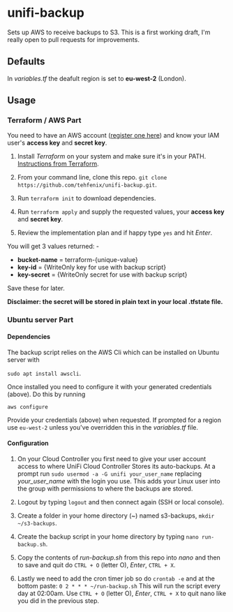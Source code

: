 # unifi-backup
Sets up AWS to receive backups to S3. This is a first working draft, I'm really open to pull requests for improvements.

## Defaults
In *variables.tf* the deafult region is set to **eu-west-2** (London).

## Usage
### Terraform / AWS Part

You need to have an AWS account ([register one here](https://aws.amazon.com/)) and know your IAM user's **access key** and **secret key**.

1. Install *Terraform* on your system and make sure it's in your PATH. [Instructions from Terraform](https://learn.hashicorp.com/terraform/getting-started/install.html).

2. From your command line, clone this repo. `git clone https://github.com/tehfenix/unifi-backup.git`.

3. Run `terraform init` to download dependencies.

4. Run `terraform apply` and supply the requested values, your **access key** and **secret key**.

5. Review the implementation plan and if happy type `yes` and hit *Enter*.

You will get 3 values returned: -

* **bucket-name** = terraform-{unique-value}
* **key-id** = {WriteOnly key for use with backup script}
* **key-secret** = {WriteOnly secret for use with backup script}

Save these for later.

**Disclaimer: the secret will be stored in plain text in your local .tfstate file.**

### Ubuntu server Part
#### Dependencies
The backup script relies on the AWS Cli which can be installed on Ubuntu server with

`sudo apt install awscli`.

Once installed you need to configure it with your generated credentials (above). Do this by running

`aws configure`

Provide your credentials (above) when requested. If prompted for a region use `eu-west-2` unless you've overridden this in the *variables.tf* file.

#### Configuration

1. On your Cloud Controller you first need to give your user account access to where UniFi Cloud Controller Stores its auto-backups. At a prompt run `sudo usermod -a -G unifi your_user_name` replacing *your_user_name* with the login you use. This adds your Linux user into the group with permissions to where the backups are stored.

2. Logout by typing `logout` and then connect again (SSH or local console).

3. Create a folder in your home directory (*~*) named s3-backups, `mkdir ~/s3-backups`.

4. Create the backup script in your home directory by typing `nano run-backup.sh`.

5. Copy the contents of *run-backup.sh* from this repo into *nano* and then to save and quit do `CTRL + O` (letter O), *Enter*, `CTRL + X`.

6. Lastly we need to add the cron timer job so do `crontab -e` and at the bottom paste: `0 2 * * * ~/run-backup.sh` This will run the script every day at 02:00am. Use `CTRL + O` (letter O), *Enter*, `CTRL + X` to quit nano like you did in the previous step.
